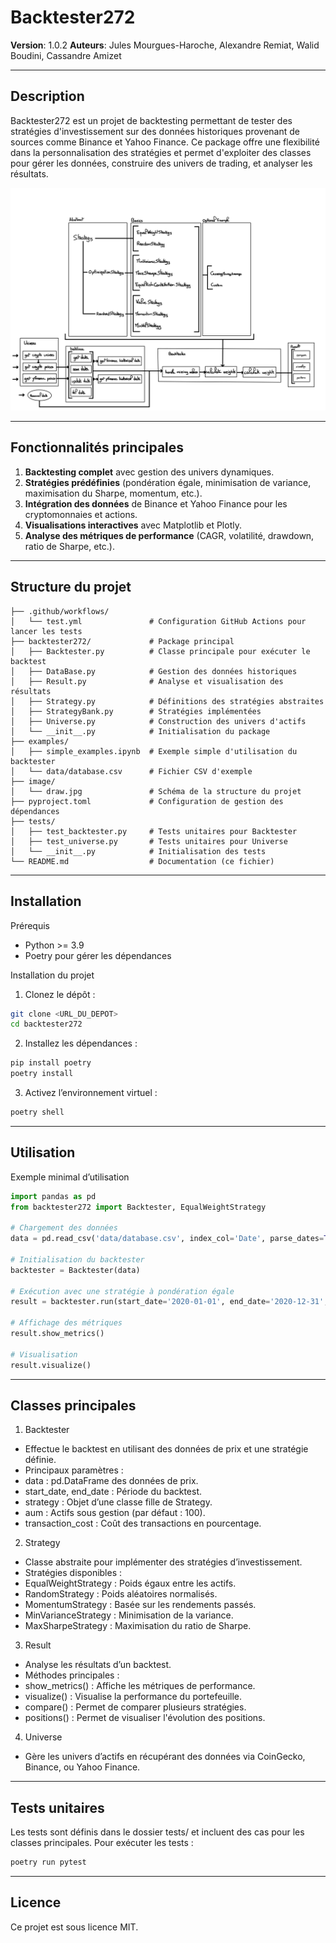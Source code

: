 # Backtester272

**Version**: 1.0.2
**Auteurs**: Jules Mourgues-Haroche, Alexandre Remiat, Walid Boudini, Cassandre Amizet  

---

## Description

Backtester272 est un projet de backtesting permettant de tester des stratégies d'investissement sur des données historiques provenant de sources comme Binance et Yahoo Finance. Ce package offre une flexibilité dans la personnalisation des stratégies et permet d'exploiter des classes pour gérer les données, construire des univers de trading, et analyser les résultats.

![Structure du projet](image/draw.jpg)

---

## Fonctionnalités principales

1. **Backtesting complet** avec gestion des univers dynamiques.
2. **Stratégies prédéfinies** (pondération égale, minimisation de variance, maximisation du Sharpe, momentum, etc.).
3. **Intégration des données** de Binance et Yahoo Finance pour les cryptomonnaies et actions.
4. **Visualisations interactives** avec Matplotlib et Plotly.
5. **Analyse des métriques de performance** (CAGR, volatilité, drawdown, ratio de Sharpe, etc.).

---

## Structure du projet

```plaintext
├── .github/workflows/
│   └── test.yml               # Configuration GitHub Actions pour lancer les tests
├── backtester272/             # Package principal
│   ├── Backtester.py          # Classe principale pour exécuter le backtest
│   ├── DataBase.py            # Gestion des données historiques
│   ├── Result.py              # Analyse et visualisation des résultats
│   ├── Strategy.py            # Définitions des stratégies abstraites
│   ├── StrategyBank.py        # Stratégies implémentées
│   ├── Universe.py            # Construction des univers d'actifs
│   └── __init__.py            # Initialisation du package
├── examples/
│   ├── simple_examples.ipynb  # Exemple simple d'utilisation du backtester
│   └── data/database.csv      # Fichier CSV d'exemple
├── image/
│   └── draw.jpg               # Schéma de la structure du projet
├── pyproject.toml             # Configuration de gestion des dépendances
├── tests/
│   ├── test_backtester.py     # Tests unitaires pour Backtester
│   ├── test_universe.py       # Tests unitaires pour Universe
│   └── __init__.py            # Initialisation des tests
└── README.md                  # Documentation (ce fichier)
```

--- 

## Installation

Prérequis

- Python >= 3.9
- Poetry pour gérer les dépendances

Installation du projet

1. Clonez le dépôt :

```bash
git clone <URL_DU_DEPOT>
cd backtester272
```

2. Installez les dépendances :

```bash
pip install poetry
poetry install
```

3. Activez l’environnement virtuel :

```bash
poetry shell
```

---

## Utilisation

Exemple minimal d’utilisation

```python
import pandas as pd
from backtester272 import Backtester, EqualWeightStrategy

# Chargement des données
data = pd.read_csv('data/database.csv', index_col='Date', parse_dates=True)

# Initialisation du backtester
backtester = Backtester(data)

# Exécution avec une stratégie à pondération égale
result = backtester.run(start_date='2020-01-01', end_date='2020-12-31', strategy=EqualWeightStrategy())

# Affichage des métriques
result.show_metrics()

# Visualisation
result.visualize()
```

---

## Classes principales

1. Backtester

- Effectue le backtest en utilisant des données de prix et une stratégie définie.
- Principaux paramètres :
- data : pd.DataFrame des données de prix.
- start_date, end_date : Période du backtest.
- strategy : Objet d’une classe fille de Strategy.
- aum : Actifs sous gestion (par défaut : 100).
- transaction_cost : Coût des transactions en pourcentage.

2. Strategy

- Classe abstraite pour implémenter des stratégies d’investissement.
- Stratégies disponibles :
- EqualWeightStrategy : Poids égaux entre les actifs.
- RandomStrategy : Poids aléatoires normalisés.
- MomentumStrategy : Basée sur les rendements passés.
- MinVarianceStrategy : Minimisation de la variance.
- MaxSharpeStrategy : Maximisation du ratio de Sharpe.

3. Result

- Analyse les résultats d’un backtest.
- Méthodes principales :
- show_metrics() : Affiche les métriques de performance.
- visualize() : Visualise la performance du portefeuille.
- compare() : Permet de comparer plusieurs stratégies.
- positions() : Permet de visualiser l'évolution des positions.

4. Universe

- Gère les univers d’actifs en récupérant des données via CoinGecko, Binance, ou Yahoo Finance.

---

## Tests unitaires

Les tests sont définis dans le dossier tests/ et incluent des cas pour les classes principales.
Pour exécuter les tests :

```bash
poetry run pytest
```

---

## Licence

Ce projet est sous licence MIT.
